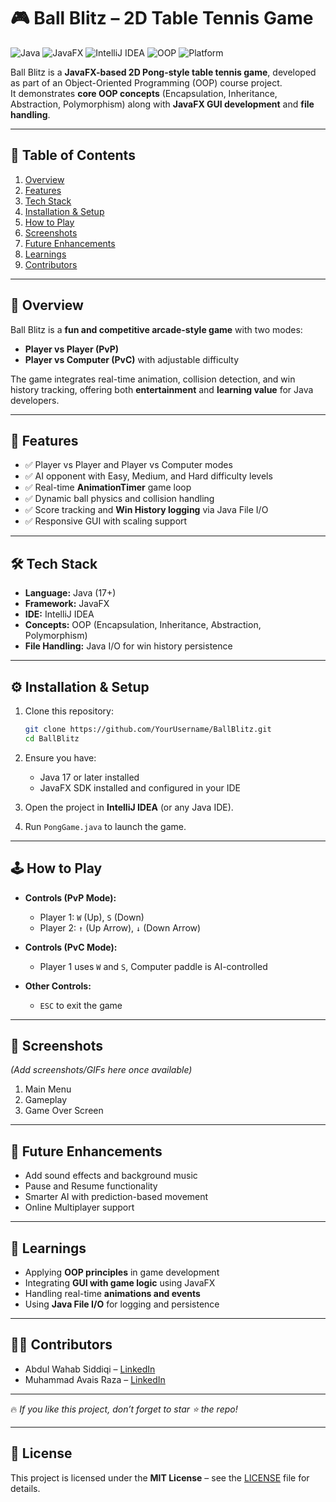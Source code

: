 # 🎮 Ball Blitz – 2D Table Tennis Game  

![Java](https://img.shields.io/badge/Java-17-orange?logo=java&logoColor=white)
![JavaFX](https://img.shields.io/badge/JavaFX-GUI-blue?logo=java&logoColor=white)
![IntelliJ IDEA](https://img.shields.io/badge/IDE-IntelliJ%20IDEA-purple?logo=intellij-idea&logoColor=white)
![OOP](https://img.shields.io/badge/Concepts-OOP-green)
![Platform](https://img.shields.io/badge/Platform-Desktop-lightgrey)

Ball Blitz is a **JavaFX-based 2D Pong-style table tennis game**, developed as part of an Object-Oriented Programming (OOP) course project.  
It demonstrates **core OOP concepts** (Encapsulation, Inheritance, Abstraction, Polymorphism) along with **JavaFX GUI development** and **file handling**.  

---

## 📌 Table of Contents
1. [Overview](#overview)  
2. [Features](#features)  
3. [Tech Stack](#tech-stack)  
4. [Installation & Setup](#installation--setup)  
5. [How to Play](#how-to-play)  
6. [Screenshots](#screenshots)  
7. [Future Enhancements](#future-enhancements)  
8. [Learnings](#learnings)  
9. [Contributors](#contributors)  

---

## 🔹 Overview
Ball Blitz is a **fun and competitive arcade-style game** with two modes:  
- **Player vs Player (PvP)**  
- **Player vs Computer (PvC)** with adjustable difficulty  

The game integrates real-time animation, collision detection, and win history tracking, offering both **entertainment** and **learning value** for Java developers.  

---

## 🎯 Features
- ✅ Player vs Player and Player vs Computer modes  
- ✅ AI opponent with Easy, Medium, and Hard difficulty levels  
- ✅ Real-time **AnimationTimer** game loop  
- ✅ Dynamic ball physics and collision handling  
- ✅ Score tracking and **Win History logging** via Java File I/O  
- ✅ Responsive GUI with scaling support  

---

## 🛠️ Tech Stack
- **Language:** Java (17+)  
- **Framework:** JavaFX  
- **IDE:** IntelliJ IDEA  
- **Concepts:** OOP (Encapsulation, Inheritance, Abstraction, Polymorphism)  
- **File Handling:** Java I/O for win history persistence  

---

## ⚙️ Installation & Setup
1. Clone this repository:  
   ```bash
   git clone https://github.com/YourUsername/BallBlitz.git
   cd BallBlitz
2. Ensure you have:  
   - Java 17 or later installed  
   - JavaFX SDK installed and configured in your IDE  

3. Open the project in **IntelliJ IDEA** (or any Java IDE).  
4. Run `PongGame.java` to launch the game.  

---

## 🕹️ How to Play
- **Controls (PvP Mode):**  
  - Player 1: `W` (Up), `S` (Down)  
  - Player 2: `↑` (Up Arrow), `↓` (Down Arrow)  

- **Controls (PvC Mode):**  
  - Player 1 uses `W` and `S`, Computer paddle is AI-controlled  

- **Other Controls:**  
  - `ESC` to exit the game  

---

## 📸 Screenshots
_(Add screenshots/GIFs here once available)_  

1. Main Menu  
2. Gameplay  
3. Game Over Screen  

---

## 🚀 Future Enhancements
- Add sound effects and background music  
- Pause and Resume functionality  
- Smarter AI with prediction-based movement  
- Online Multiplayer support  

---

## 📘 Learnings
- Applying **OOP principles** in game development  
- Integrating **GUI with game logic** using JavaFX  
- Handling real-time **animations and events**  
- Using **Java File I/O** for logging and persistence  

---

## 👨‍💻 Contributors
- Abdul Wahab Siddiqi – [LinkedIn](https://www.linkedin.com/)  
- Muhammad Avais Raza – [LinkedIn](https://www.linkedin.com/)  

---

🔥 *If you like this project, don’t forget to star ⭐ the repo!*  

---

## 📄 License
This project is licensed under the **MIT License** – see the [LICENSE](./LICENSE) file for details.
